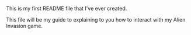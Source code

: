 This is my first README file that I've ever created.

This file will be my guide to explaining to you how to interact
with my Alien Invasion game. 